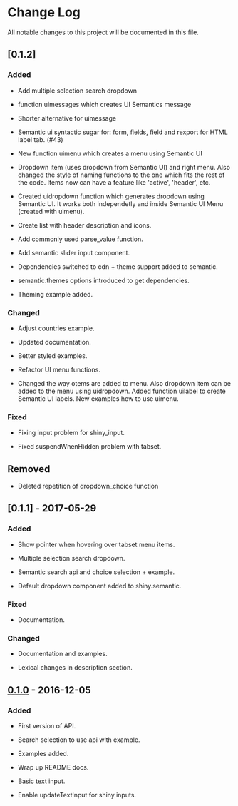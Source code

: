 # Change Log
All notable changes to this project will be documented in this file.


## [0.1.2]
### Added

- Add multiple selection search dropdown

- function uimessages which creates UI Semantics message

- Shorter alternative for uimessage

- Semantic ui syntactic sugar for: form, fields, field and rexport for HTML label tab. (#43)

- New function uimenu which creates a menu using Semantic UI

- Dropdown item (uses dropdown from Semantic UI) and right menu. Also changed the style of naming functions to the one which fits the rest of the code. Items now can have a feature like 'active', 'header', etc.

- Created uidropdown function which generates dropdown using Semantic UI. It works both independetly and inside Semantic UI Menu (created with uimenu).

- Create list with header description and icons.

- Add commonly used parse_value function.

- Add semantic slider input component.

- Dependencies switched to cdn + theme support added to semantic.

- semantic.themes options introduced to get dependencies.

- Theming example added.

### Changed

- Adjust countries example.

- Updated documentation.

- Better styled examples.

- Refactor UI menu functions.

- Changed the way otems are added to menu. Also dropdown item can be added to the menu using uidropdown. Added function uilabel to create Semantic UI labels. New examples how to  use uimenu.

### Fixed

- Fixing input problem for shiny_input.

- Fixed suspendWhenHidden problem with tabset.

## Removed

- Deleted repetition of dropdown_choice function

## [0.1.1] - 2017-05-29
### Added

- Show pointer when hovering over tabset menu items.

- Multiple selection search dropdown.

- Semantic search api and choice selection + example.

- Default dropdown component added to shiny.semantic.

### Fixed

- Documentation.

### Changed

- Documentation and examples.

- Lexical changes in description section.


## [0.1.0] - 2016-12-05
### Added

- First version of API.

- Search selection to use api with example.

- Examples added.

- Wrap up README docs.

- Basic text input.

- Enable updateTextInput for shiny inputs.

[Unreleased]: https://github.com/Appsilon/shiny.semantic/compare/0.1.0...HEAD
[0.1.0]: https://github.com/Appsilon/shiny.semantic/compare/a4987aa4588cab0e511519b2a60f738e8fa5d01a...0.1.0

